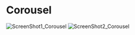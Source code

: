 # Corousel

![ScreenShot1_Corousel](https://user-images.githubusercontent.com/57834398/96334850-6a9e6580-1091-11eb-9b1f-ea6060a50df8.jpeg)
![ScreenShot2_Corousel](https://user-images.githubusercontent.com/57834398/96334853-6eca8300-1091-11eb-98d5-2c284bf21292.jpeg)
